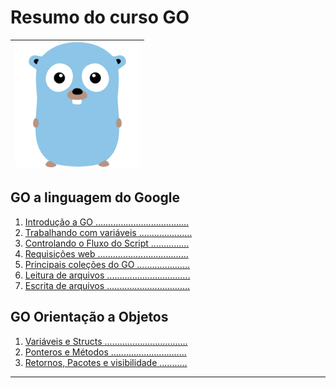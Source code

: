 # Resumo do curso GO

|<img src="img/golang.svg" width="200"/>|
|--|

## GO a linguagem do Google

1. [Introdução a GO .....................................](docs/cap1.md)
2. [Trabalhando com variáveis .....................](docs/cap2.md)
3. [Controlando o Fluxo do Script ...............](docs/cap3.md)
4. [Requisições web ....................................](docs/cap4.md)
5. [Principais coleções do GO .....................](docs/cap5.md)
6. [Leitura de arquivos .................................](docs/cap6.md)
7. [Escrita de arquivos .................................](docs/cap7.md)

## GO Orientação a Objetos

1. [Variáveis e Structs .................................](docs/cap8.md)
2. [Ponteros e Métodos ..............................](docs/cap9.md)
3. [Retornos, Pacotes e visibilidade ...........](docs/cap9.md)




___